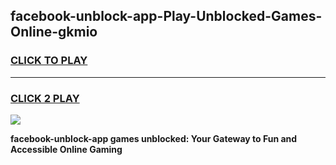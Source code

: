 
## facebook-unblock-app-Play-Unblocked-Games-Online-gkmio
<h3>
<a href="https://premium76.site?title=facebook-unblock-app&ref=25A">CLICK TO PLAY</a></h3>
<hr>

<h3>
<a href="https://premium76.site?title=facebook-unblock-app&ref=25A">CLICK 2 PLAY</a>
  
</h3>

<a href="https://premium76.site?title=facebook-unblock-app&ref=25A"><img src="https://clearcache.store/games.png"></a>


**facebook-unblock-app games unblocked: Your Gateway to Fun and Accessible Online Gaming**
